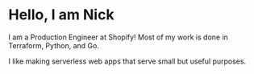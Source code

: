 # Hello, I am Nick

I am a Production Engineer at Shopify! Most of my work is done in Terraform, Python, and Go.

I like making serverless web apps that serve small but useful purposes.
